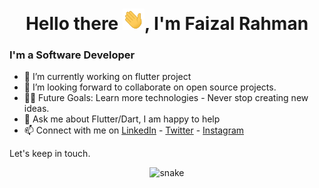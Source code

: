 <div align="center">
<h1 align="center">Hello there <img width="35" src="https://github.com/1999AZZAR/1999AZZAR/blob/main/resources/img/waving.gif">, I'm Faizal Rahman</h1>
</div>


### I'm a Software Developer


- 🔭 I’m currently working on flutter project
- 👯 I’m looking forward to collaborate on open source projects.
- 💪🏼 Future Goals: Learn more technologies - Never stop creating new ideas.
- 💬 Ask me about Flutter/Dart, I am happy to help
- 📫 Connect with me on [LinkedIn](https://www.linkedin.com/in/faiz-rhm/) - [Twitter](https://twitter.com/faiz_rhm) - [Instagram](https://www.instagram.com/faiz.rhm/)

Let's keep in touch.

<p align="center">
  <img src="https://github.com/Faiz-Rhm/raw/output/github-contribution-grid-snake.svg" alt="snake">
</p>
